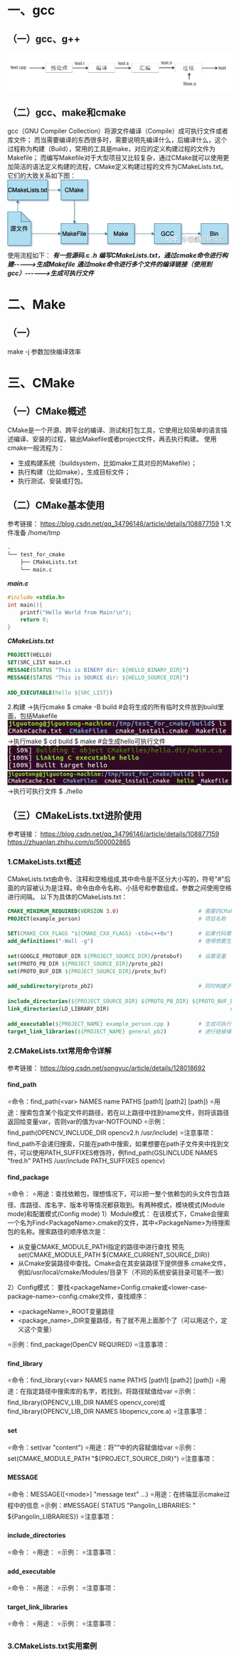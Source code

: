 # 一、gcc
## （一）gcc、g++
![1681889330524](image/Make与CMake学习及使用笔记/1681889330524.png)
## （二）gcc、make和cmake

gcc（GNU Compiler Collection）将源文件编译（Compile）成可执行文件或者库文件；
而当需要编译的东西很多时，需要说明先编译什么，后编译什么，这个过程称为构建（Build），常用的工具是make，对应的定义构建过程的文件为Makefile；
而编写Makefile对于大型项目又比较复杂，通过CMake就可以使用更加简洁的语法定义构建的流程，CMake定义构建过程的文件为CMakeLists.txt。
它们的大致关系如下图：
![1681459157267](image/Make与CMake学习及使用笔记/1681459157267.png)
使用流程如下：
***有一些源码*.c *.h***
***编写CMakeLists.txt，通过cmake命令进行构建----->生成Makefile***
***通过make命令进行多个文件的编译链接（使用到gcc）------>生成可执行文件***

# 二、Make

## （一）

make -j 参数加快编译效率

# 三、CMake

## （一）CMake概述

CMake是一个开源、跨平台的编译、测试和打包工具，它使用比较简单的语言描述编译、安装的过程，输出Makefile或者project文件，再去执行构建。
使用cmake一般流程为：

- 生成构建系统（buildsystem，比如make工具对应的Makefile）；
- 执行构建（比如make），生成目标文件；
- 执行测试、安装或打包。

## （二）CMake基本使用

参考链接：
https://blog.csdn.net/qq_34796146/article/details/108877159
1.文件准备 /home/tmp

```txt
.
└── test_for_cmake
    ├── CMakeLists.txt
    └── main.c
```

***main.c***

```c
#include <stdio.h>
int main(){
    printf("Hello World from Main!\n");
    return 0;
}
```

***CMakeLists.txt***

```cmake
PROJECT(HELLO)
SET(SRC_LIST main.c)
MESSAGE(STATUS "This is BINERY dir: ${HELLO_BINARY_DIR}")
MESSAGE(STATUS "This is SOURCE dir: ${HELLO_SOURCE_DIR}")

ADD_EXECUTABLE(hello ${SRC_LIST})
```

2.构建
->执行cmake
$ cmake -B build  #会将生成的所有临时文件放到build里面，包括Makefile
![1681463492776](image/Make与CMake学习及使用笔记/1681463492776.png)
->执行make
$ cd build
$ make      #会生成hello可执行文件
![1681463386264](image/Make与CMake学习及使用笔记/1681463386264.png)
![1681463535717](image/Make与CMake学习及使用笔记/1681463535717.png)
->执行可执行文件
$ ./hello

## （三）CMakeLists.txt进阶使用

参考链接：
https://blog.csdn.net/qq_34796146/article/details/108877159
https://zhuanlan.zhihu.com/p/500002865

### 1.CMakeLists.txt概述

CMakeLists.txt由命令、注释和空格组成,其中命令是不区分大小写的，符号"#"后面的内容被认为是注释。命令由命令名称、小括号和参数组成，参数之间使用空格进行间隔。
以下为具体的CMakeLists.txt：

```cmake
CMAKE_MINIMUM_REQUIRED(VERSION 3.0)                         # 需要的CMake最低版本
PROJECT(example_person)                                     # 项目名称

SET(CMAKE_CXX_FLAGS "${CMAKE_CXX_FLAGS} -std=c++0x")        # 如果代码需要支持C++11
add_definitions("-Wall -g")                                 # 使得想要生成的可执行文件拥有符号表，可以gdb调试

set(GOOGLE_PROTOBUF_DIR ${PROJECT_SOURCE_DIR}/protobuf)     # 设置变量
set(PROTO_PB_DIR ${PROJECT_SOURCE_DIR}/proto_pb2)
set(PROTO_BUF_DIR ${PROJECT_SOURCE_DIR}/proto_buf)

add_subdirectory(proto_pb2)                                 # 同时构建子文件夹下的CMakeLists.txt

include_directories(${PROJECT_SOURCE_DIR} ${PROTO_PB_DIR} ${PROTO_BUF_DIR}) # 规定.h头文件路径
link_directories(LD_LIBRARY_DIR)                                      # 规定.so/.a库文件路径

add_executable(${PROJECT_NAME} example_person.cpp )         # 生成可执行文件
target_link_libraries(${PROJECT_NAME} general_pb2)          # 进行链接操作
```

### 2.CMakeLists.txt常用命令详解

参考链接：
https://blog.csdn.net/songyuc/article/details/128018692

#### find_path

⭐命令：find_path(\<var> NAMES name PATHS [path1] [path2] [path])
⭐用途：搜索包含某个指定文件的路径，若在以上路径中找到name文件，则将该路径返回给变量var，否则var的值为var-NOTFOUND
⭐示例：find_path(OPENCV_INCLUDE_DIR opencv2.h /usr/include)
⭐注意事项：find_path不会递归搜索，只能在path中搜索，如果想要在path子文件夹中找到文件，可以使用PATH_SUFFIXES修饰符，例find_path(GSLINCLUDE NAMES "fred.h" PATHS /usr/include PATH_SUFFIXES opencv)

#### find_package

⭐命令：
⭐用途：查找依赖包，理想情况下，可以把一整个依赖包的头文件包含路径、库路径、库名字、版本号等情况都获取到。有两种模式，模块模式(Module mode)和配置模式(Config mode)
1）Module模式：
在该模式下，Cmake会搜索一个名为Find\<PackageName>.cmake的文件，其中\<PackageName>为待搜索包的名称。搜索路径的顺序依次是：

- 从变量CMAKE_MODULE_PATH指定的路径中进行查找 预先 set(CMAKE_MODULE_PATH ${CMAKE_CURRENT_SOURCE_DIR})
- 从Cmake安装路径中查找。Cmake会在其安装路径下提供很多.cmake文件，例如/usr/local/cmake/Modules/目录下（不同的系统安装目录可能不一致）

2）Config模式：
要找\<packageName>Config.cmake或\<lower-case-package-name>-config.cmake文件，查找顺序：

- \<packageName>_ROOT变量路径
- \<package_name>_DIR变量路径，有了就不用上面那个了（可以用这个，定义这个变量）

⭐示例：find_package(OpenCV REQUIRED)
⭐注意事项：

#### find_library

⭐命令：find_library(\<var> NAMES name PATHS [path1] [path2] [path])
⭐用途：在指定路径中搜索库的名字，若找到，将路径赋值给var
⭐示例：find_library(OPENCV_LIB_DIR NAMES opencv_core)或find_library(OPENCV_LIB_DIR NAMES libopencv_core.a)
⭐注意事项：

#### set

⭐命令：set(var "content")
⭐用途：将""中的内容赋值给var
⭐示例：set(CMAKE_MODULE_PATH "${PROJECT_SOURCE_DIR}")
⭐注意事项：

#### MESSAGE

⭐命令：MESSAGE([\<mode>] "message text" ...)
⭐用途：在终端显示cmake过程中的信息
⭐示例：#MESSAGE( STATUS "Pangolin_LIBRARIES: " ${Pangolin_LIBRARIES})
⭐注意事项：

#### include_directories

⭐命令：
⭐用途：
⭐示例：
⭐注意事项：

#### add_executable

⭐命令：
⭐用途：
⭐示例：
⭐注意事项：

#### target_link_libraries

⭐命令：
⭐用途：
⭐示例：
⭐注意事项：

### 3.CMakeLists.txt实用案例

```CMake

```
